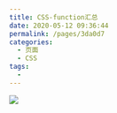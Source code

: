 ```yaml
---
title: CSS-function汇总
date: 2020-05-12 09:36:44
permalink: /pages/3da0d7
categories:
  - 页面
  - CSS
tags:
  -
---
```


![](https://cdn.jsdelivr.net/gh/xugaoyi/image_store/blog/20200512161232.jpg)
